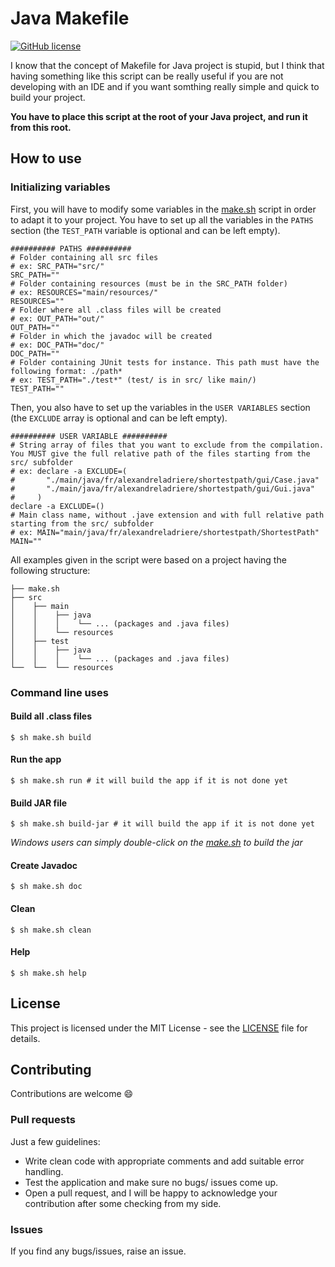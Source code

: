 # Java Makefile
[![GitHub license](https://img.shields.io/github/license/AlexandreLadriere/Java-Makefile.svg)](https://github.com/AlexandreLadriere/Java-Makefile/blob/master/LICENSE)

I know that the concept of Makefile for Java project is stupid, but I think that having something like this script can be really useful if you are not developing with an IDE and if you want somthing really simple and quick to build your project.  

__You have to place this script at the root of your Java project, and run it from this root.__

## How to use
### Initializing variables
First, you will have to modify some variables in the [make.sh] script in order to adapt it to your project.
You have to set up all the variables in the ``PATHS`` section (the ``TEST_PATH`` variable is optional and can be left empty).
```shell script
########## PATHS ##########
# Folder containing all src files
# ex: SRC_PATH="src/"
SRC_PATH=""
# Folder containing resources (must be in the SRC_PATH folder)
# ex: RESOURCES="main/resources/"
RESOURCES=""
# Folder where all .class files will be created
# ex: OUT_PATH="out/"
OUT_PATH=""
# Folder in which the javadoc will be created
# ex: DOC_PATH="doc/"
DOC_PATH=""
# Folder containing JUnit tests for instance. This path must have the following format: ./path*
# ex: TEST_PATH="./test*" (test/ is in src/ like main/)
TEST_PATH=""
```
Then, you also have to set up the variables in the ``USER VARIABLES`` section (the ``EXCLUDE`` array is optional and can be left empty).
```shell script
########## USER VARIABLE ##########
# String array of files that you want to exclude from the compilation. You MUST give the full relative path of the files starting from the src/ subfolder
# ex: declare -a EXCLUDE=(
#       "./main/java/fr/alexandreladriere/shortestpath/gui/Case.java"
#       "./main/java/fr/alexandreladriere/shortestpath/gui/Gui.java"
#     )
declare -a EXCLUDE=()
# Main class name, without .jave extension and with full relative path starting from the src/ subfolder
# ex: MAIN="main/java/fr/alexandreladriere/shortestpath/ShortestPath"
MAIN=""
```   

All examples given in the script were based on a project having the following structure:
```
├── make.sh
├── src
│    ├── main
│    │    ├── java
│    │    │    └── ... (packages and .java files)
│    │    └── resources
│    ├── test
│    │    ├── java
│    │    │    └── ... (packages and .java files)
└──  └──  └── resources
```

### Command line uses
#### Build all .class files
```shell script
$ sh make.sh build
```

#### Run the app
```shell script
$ sh make.sh run # it will build the app if it is not done yet
```

#### Build JAR file
```shell script
$ sh make.sh build-jar # it will build the app if it is not done yet
```
_Windows users can simply double-click on the [make.sh] to build the jar_

#### Create Javadoc
```shell script
$ sh make.sh doc
```

#### Clean
```shell script
$ sh make.sh clean
```

#### Help
```shell script
$ sh make.sh help
```

## License
This project is licensed under the MIT License - see the [LICENSE] file for details.

## Contributing
Contributions are welcome :smile:

### Pull requests
Just a few guidelines:
-   Write clean code with appropriate comments and add suitable error handling.
-   Test the application and make sure no bugs/ issues come up.
-   Open a pull request, and I will be happy to acknowledge your contribution after some checking from my side.

### Issues
If you find any bugs/issues, raise an issue.

  [LICENSE]: <LICENSE>
  [make.sh]: <make.sh>
